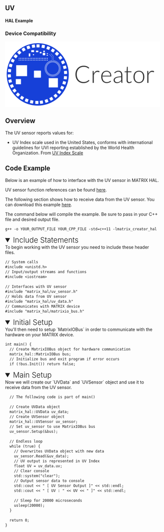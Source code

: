 <h2 style="padding-top:0">UV</h2>
<h4 style="padding-top:0">HAL Example</h4>

### Device Compatibility
<img class="creator-compatibility-icon" src="../../img/creator-icon.svg">

## Overview

The UV sensor reports values for:

* UV Index scale used in the United States, conforms with international guidelines for UVI reporting established by the World Health Organization.  From <a href="https://www.epa.gov/sunsafety/uv-index-scale-0" target="_blank">UV Index Scale</a>

## Code Example

Below is an example of how to interface with the UV sensor in MATRIX HAL.

UV sensor function references can be found [here](/matrix-hal/reference/uv).

The following section shows how to receive data from the UV sensor. You can download this example <a href="https://raw.githubusercontent.com/matrix-io/matrix-hal-examples/master/sensors/uv_sensor.cpp" target="_blank">here</a>.

The command below will compile the example. Be sure to pass in your C++ file and desired output file.

```language-cpp
g++ -o YOUR_OUTPUT_FILE YOUR_CPP_FILE -std=c++11 -lmatrix_creator_hal
```

<details open>
<summary style="font-size: 1.5rem; font-weight: 300;">Include Statements</summary>
To begin working with the UV sensor you need to include these header files.

```language-cpp
// System calls
#include <unistd.h>
// Input/output streams and functions
#include <iostream>

// Interfaces with UV sensor
#include "matrix_hal/uv_sensor.h"
// Holds data from UV sensor
#include "matrix_hal/uv_data.h"
// Communicates with MATRIX device
#include "matrix_hal/matrixio_bus.h"
```

</details>

<details open>
<summary style="font-size: 1.5rem; font-weight: 300;">Initial Setup</summary>
You'll then need to setup `MatrixIOBus` in order to communicate with the hardware on your MATRIX device.

```language-cpp
int main() {
  // Create MatrixIOBus object for hardware communication
  matrix_hal::MatrixIOBus bus;
  // Initialize bus and exit program if error occurs
  if (!bus.Init()) return false;
```

</details>

<details open>
<summary style="font-size: 1.5rem; font-weight: 300;">Main Setup</summary>
Now we will create our `UVData` and `UVSensor` object and use it to receive data from the UV sensor.

```language-cpp
  // The following code is part of main()

  // Create UVData object
  matrix_hal::UVData uv_data;
  // Create UVSensor object
  matrix_hal::UVSensor uv_sensor;
  // Set uv_sensor to use MatrixIOBus bus
  uv_sensor.Setup(&bus);
  
  // Endless loop
  while (true) {
    // Overwrites UVData object with new data
    uv_sensor.Read(&uv_data);
    // UV output is represented in UV Index
    float UV = uv_data.uv;
    // Clear console
    std::system("clear");
    // Output sensor data to console
    std::cout << " [ UV Sensor Output ]" << std::endl;
    std::cout << " [ UV : " << UV << " ]" << std::endl;

    // Sleep for 20000 microseconds
    usleep(20000);
  }

  return 0;
}
```

</details>